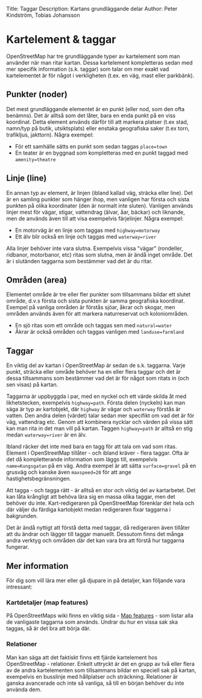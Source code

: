 Title: Taggar
Description: Kartans grundläggande delar
Author: Peter Kindström, Tobias Johansson

# Kartelement & taggar
OpenStreetMap har tre grundläggande typer av kartelement som man använder när man ritar kartan. Dessa kartelement kompletteras sedan med mer specifik information (s.k. taggar) som talar om mer exakt vad kartelementet är för något i verkligheten (t.ex. en väg, mast eller parkbänk).


## Punkter (noder)
Det mest grundläggande elementet är en punkt (eller nod, som den ofta benämns). Det är alltså som det låter, bara en enda punkt på en viss koordinat. Detta element används därför till att markera platser (t.ex stad, namn/typ på butik, utsiktsplats) eller enstaka geografiska saker (t.ex torn, trafikljus, jakttorn). Några exempel:

- För ett samhälle sätts en punkt som sedan taggas `place=town`
- En teater är en byggnad som kompletteras med en punkt taggad med `amenity=theatre`


## Linje (line)
En annan typ av element, är linjen (ibland kallad väg, sträcka eller line). Det är en samling punkter som hänger ihop, men vanligen har första och sista punkten på olika koordinater (den är normalt inte sluten). Vanligen används linjer mest för vägar, stigar, vattendrag (älvar, åar, bäckar) och liknande, men de används även till att visa exempelvis färjelinjer. Några exempel:

- En motorväg är en linje som taggas med `highway=motorway`
- Ett älv blir också en linje och taggas med `waterway=river`

Alla linjer behöver inte vara slutna. Exempelvis vissa "vägar" (rondeller, ridbanor, motorbanor, etc) ritas som slutna, men är ändå inget område. Det är i slutänden taggarna som bestämmer vad det är du ritar.


## Områden (area)
Elementet område är tre eller fler punkter som tillsammans bildar ett slutet område, d.v.s första och sista punkten är samma geografiska koordinat. Exempel på vanliga områden är förstås sjöar, åkrar och skogar, men områden används även för att markera naturreservat och koloniområden.

- En sjö ritas som ett område och taggas sen med `natural=water`
- Åkrar är också områden och taggas vanligen med `landuse=farmland`


## Taggar
En viktig del av kartan i OpenStreetMap är sedan de s.k. taggarna. Varje punkt, sträcka eller område behöver ha en eller flera taggar och det är dessa tillsammans som bestämmer vad det är för något som ritats in (och sen visas) på kartan.

Taggarna är uppbyggda i par, med en nyckel och ett värde skilda åt med likhetstecken, exempelvis `highway=path`. Första delen (nyckeln) kan man säga är typ av kartobjekt, där `highway` är vägar och `waterway` förstås är vatten. Den andra delen (värdet) talar sedan mer specifikt om vad det är för väg, vattendrag etc. Genom att kombinera nycklar och värden på vissa sätt kan man rita in det man vill på kartan. Taggen `highway=path` är alltså en stig medan `waterway=river` är en älv.

Ibland räcker det inte med bara en tagg för att tala om vad som ritas. Element i OpenStreetMap tillåter - och ibland kräver - flera taggar. Ofta är det då kompletterande information som läggs till, exempelvis `name=Kungsgatan` på en väg. Andra exempel är att sätta `surface=gravel` på en grusväg och kanske även `maxspeed=20` för att ange hastighetsbegränsningen.

Att tagga - och tagga rätt - är alltså en stor och viktig del av kartarbetet. Det kan låta krångligt att behöva lära sig en massa olika taggar, men det behöver du inte. Kart-redigeraren på OpenStreetMap förenklar det hela och där väljer du färdiga kartobjekt medan redigeraren fixar taggarna i bakgrunden.

Det är ändå nyttigt att förstå detta med taggar, då redigeraren även tillåter att du ändrar och lägger till taggar manuellt. Dessutom finns det många andra verktyg och områden där det kan vara bra att förstå hur taggarna fungerar.


## Mer information
För dig som vill lära mer eller gå djupare in på detaljer, kan följande vara intressant:


### Kartdetaljer (map features)
På OpenStreetMaps wiki finns en viktig sida - [Map features](http://wiki.openstreetmap.org/wiki/Map_Features) - som listar alla de vanligaste taggarna som används. Undrar du hur en vissa sak ska taggas, så är det bra att börja där.


### Relationer
Man kan säga att det faktiskt finns ett fjärde kartelement hos OpenStreetMap - relationer. Enkelt uttryckt är det en grupp av två eller flera av de andra kartelementen som tillsammans bildar en speciell sak på kartan, exempelvis en busslinje med hållplatser och sträckning. Relationer är ganska avancerade och inte så vanliga, så till en början behöver du inte använda dem.
